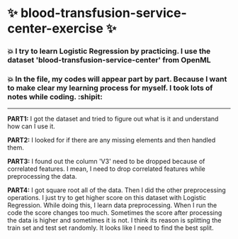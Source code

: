 # :sparkles: blood-transfusion-service-center-exercise :sparkles:





### :boom: I try to learn Logistic Regression by practicing. I use the dataset 'blood-transfusion-service-center' from OpenML




### :boom: In the file, my codes will appear part by part. Because I want to make clear my learning process for myself. I took lots of notes while coding. :shipit:

---------------------------------------------------------------------
**PART1:** I got the dataset and tried to figure out what is it and understand how can I use it.

**PART2:** I looked for if there are any missing elements and then handled them.

**PART3:** I found out the column 'V3' need to be dropped because of correlated features. I mean, I need to drop correlated features while preprocessing the data.

**PART4:** I got square root all of the data. Then I did the other preprocessing operations. I just try to get higher score on this dataset with Logistic Regression. While doing this, I learn data preprocessing. When I run the code the score changes too much. Sometimes the score after processing the data is higher and sometimes it is not. I think its reason is splitting the train set and test set randomly. It looks like I need to find the best split.
